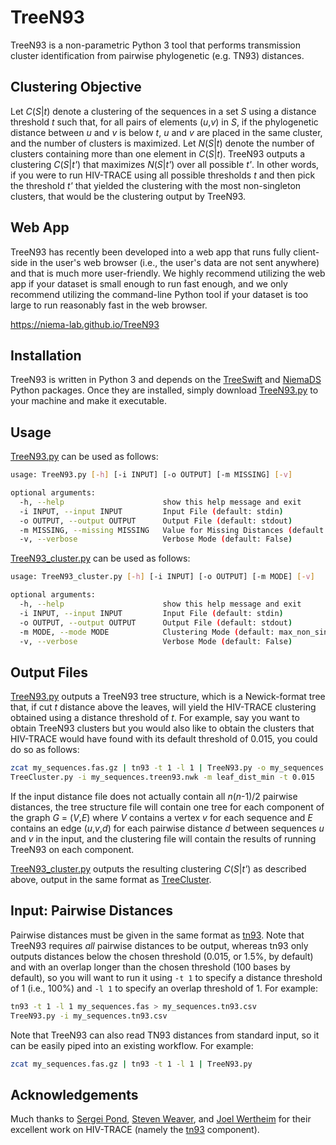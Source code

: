 # TreeN93
TreeN93 is a non-parametric Python 3 tool that performs transmission cluster identification from pairwise phylogenetic (e.g. TN93) distances.

## Clustering Objective
Let *C*(*S*|*t*) denote a clustering of the sequences in a set *S* using a distance threshold *t* such that, for all pairs of elements (*u*,*v*) in *S*, if the phylogenetic distance between *u* and *v* is below *t*, *u* and *v* are placed in the same cluster, and the number of clusters is maximized. Let *N*(*S*|*t*) denote the number of clusters containing more than one element in *C*(*S*|*t*). TreeN93 outputs a clustering *C*(*S*|*t'*) that maximizes *N*(*S*|*t'*) over all possible *t'*. In other words, if you were to run HIV-TRACE using all possible thresholds *t* and then pick the threshold *t'* that yielded the clustering with the most non-singleton clusters, that would be the clustering output by TreeN93.

## Web App
TreeN93 has recently been developed into a web app that runs fully client-side in the user's web browser (i.e., the user's data are not sent anywhere) and that is much more user-friendly. We highly recommend utilizing the web app if your dataset is small enough to run fast enough, and we only recommend utilizing the command-line Python tool if your dataset is too large to run reasonably fast in the web browser.

https://niema-lab.github.io/TreeN93

## Installation
TreeN93 is written in Python 3 and depends on the [TreeSwift](https://github.com/niemasd/TreeSwift) and [NiemaDS](https://github.com/niemasd/NiemaDS) Python packages. Once they are installed, simply download [TreeN93.py](https://github.com/niemasd/TreeN93/blob/master/TreeN93.py) to your machine and make it executable.

## Usage
[TreeN93.py](TreeN93.py) can be used as follows:

```bash
usage: TreeN93.py [-h] [-i INPUT] [-o OUTPUT] [-m MISSING] [-v]

optional arguments:
  -h, --help                      show this help message and exit
  -i INPUT, --input INPUT         Input File (default: stdin)
  -o OUTPUT, --output OUTPUT      Output File (default: stdout)
  -m MISSING, --missing MISSING   Value for Missing Distances (default: inf)
  -v, --verbose                   Verbose Mode (default: False)
```

[TreeN93_cluster.py](TreeN93_cluster.py) can be used as follows:

```bash
usage: TreeN93_cluster.py [-h] [-i INPUT] [-o OUTPUT] [-m MODE] [-v]

optional arguments:
  -h, --help                      show this help message and exit
  -i INPUT, --input INPUT         Input File (default: stdin)
  -o OUTPUT, --output OUTPUT      Output File (default: stdout)
  -m MODE, --mode MODE            Clustering Mode (default: max_non_singleton)
  -v, --verbose                   Verbose Mode (default: False)
```

## Output Files
[TreeN93.py](TreeN93.py) outputs a TreeN93 tree structure, which is a Newick-format tree that, if cut *t* distance above the leaves, will yield the HIV-TRACE clustering obtained using a distance threshold of *t*. For example, say you want to obtain TreeN93 clusters but you would also like to obtain the clusters that HIV-TRACE would have found with its default threshold of 0.015, you could do so as follows:

```bash
zcat my_sequences.fas.gz | tn93 -t 1 -l 1 | TreeN93.py -o my_sequences.treen93.nwk
TreeCluster.py -i my_sequences.treen93.nwk -m leaf_dist_min -t 0.015
```

If the input distance file does not actually contain all *n*(*n*-1)/2 pairwise distances, the tree structure file will contain one tree for each component of the graph *G* = (*V*,*E*) where *V* contains a vertex *v* for each sequence and *E* contains an edge (*u*,*v*,*d*) for each pairwise distance *d* between sequences *u* and *v* in the input, and the clustering file will contain the results of running TreeN93 on each component.

[TreeN93_cluster.py](TreeN93_cluster.py) outputs the resulting clustering *C*(*S*|*t'*) as described above, output in the same format as [TreeCluster](https://github.com/niemasd/TreeCluster).

## Input: Pairwise Distances
Pairwise distances must be given in the same format as [tn93](https://github.com/veg/tn93). Note that TreeN93 requires *all* pairwise distances to be output, whereas tn93 only outputs distances below the chosen threshold (0.015, or 1.5%, by default) and with an overlap longer than the chosen threshold (100 bases by default), so you will want to run it using `-t 1` to specify a distance threshold of 1 (i.e., 100%) and `-l 1` to specify an overlap threshold of 1. For example:

```bash
tn93 -t 1 -l 1 my_sequences.fas > my_sequences.tn93.csv
TreeN93.py -i my_sequences.tn93.csv
```

Note that TreeN93 can also read TN93 distances from standard input, so it can be easily piped into an existing workflow. For example:

```bash
zcat my_sequences.fas.gz | tn93 -t 1 -l 1 | TreeN93.py
```

## Acknowledgements
Much thanks to [Sergei Pond](http://spond.github.io/CV.js/cv.html), [Steven Weaver](http://www.stevenweaver.org/), and [Joel Wertheim](http://id.ucsd.edu/faculty/wertheim.shtml) for their excellent work on HIV-TRACE (namely the [tn93](https://github.com/veg/tn93) component).
